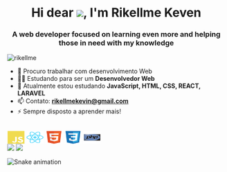 <h1 align="center">Hi dear <img src="https://raw.githubusercontent.com/kaueMarques/kaueMarques/master/hi.gif" width="30px">, I'm Rikellme Keven</h1>
<h3 align="center">A web developer focused on learning even more and helping those in need with my knowledge</h3>
<p align="left"> <img src="https://komarev.com/ghpvc/?username=rikellme" alt="rikellme" /> </p>

- 🔭 Procuro trabalhar com desenvolvimento Web 
- 👨‍💻 Estudando para ser um **Desenvolvedor Web**
- 🌱 Atualmente estou estudando **JavaScript, HTML, CSS, REACT, LARAVEL**
- 📫 Contato: **rikellmekevin@gmail.com**
- ⚡ Sempre disposto a aprender mais!

<div style="display: inline_block"><br>
  <img align="center" alt="Rikellme-Js" height="30" width="40" src="https://raw.githubusercontent.com/devicons/devicon/master/icons/javascript/javascript-plain.svg">
  <img align="center" alt="Rikellme-React" height="30" width="40" src="https://raw.githubusercontent.com/devicons/devicon/master/icons/react/react-original.svg">
  <img align="center" alt="Rikellme-HTML" height="30" width="40" src="https://raw.githubusercontent.com/devicons/devicon/master/icons/html5/html5-original.svg">
  <img align="center" alt="Rikellme-CSS" height="30" width="40" src="https://raw.githubusercontent.com/devicons/devicon/master/icons/css3/css3-original.svg">
  <img align="center" alt="Rikellme-Php" height="30" width="40" src="https://raw.githubusercontent.com/devicons/devicon/master/icons/php/php-original.svg">
</div>

<div>
  <a href="https://instagram.com/rikellme_kevin" target="_blank"><img src="https://img.shields.io/badge/-Instagram-%23E4405F?style=for-the-badge&logo=instagram&logoColor=white" target="_blank"></a>
   <a href = "mailto:rikellmekevin@gmail.com"><img src="https://img.shields.io/badge/-Gmail-%23333?style=for-the-badge&logo=gmail&logoColor=white" target="_blank"></a>
  
  ![Snake animation](https://github.com/Rikellme/Rikellme/blob/output/github-contribution-grid-snake.svg)
 </div>

<!-- 

<p align="center">
<a href="https://web.facebook.com/rikellme.kevin" target="blank"><img align="center" src="https://cdn.jsdelivr.net/npm/simple-icons@3.0.1/icons/facebook.svg" alt="rikellme" height="20" width="20" /></a>
<a href="https://www.instagram.com/rikellme_kevin" target="blank"><img align="center" src="https://cdn.jsdelivr.net/npm/simple-icons@3.0.1/icons/instagram.svg" alt="rikellme" height="20" width="20" /></a>
</p>
-->

<!--
**Rikellme/Rikellme** is a ✨ _special_ ✨ repository because its `README.md` (this file) appears on your GitHub profile.

Here are some ideas to get you started:

- 🔭 I’m currently working on ...
- 🌱 I’m currently learning ...
- 👯 I’m looking to collaborate on ...
- 🤔 I’m looking for help with ...
- 💬 Ask me about ...
- 📫 How to reach me: ...
- 😄 Pronouns: ...
- ⚡ Fun fact: ...
-->
